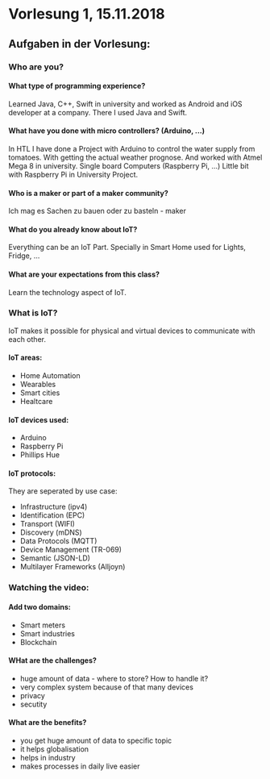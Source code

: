 # Vorlesung 1, 15.11.2018  
## Aufgaben in der Vorlesung:

### Who are you?
#### What type of programming experience?
Learned Java, C++, Swift in university and worked as Android and iOS developer at a company. There I used Java and Swift.
#### What have you done with micro controllers? (Arduino, ...)
In HTL I have done a Project with Arduino to control the water supply from tomatoes. With getting the actual weather prognose. And worked with Atmel Mega 8 in university.
Single board Computers (Raspberry Pi, …)
Little bit with Raspberry Pi in University Project.
#### Who is a maker or part of a maker community?
Ich mag es Sachen zu bauen oder zu basteln - maker
#### What do you already know about IoT?
Everything can be an IoT Part. Specially in Smart Home used for Lights, Fridge, …
#### What are your expectations from this class?
Learn the technology aspect of IoT.

### What is IoT?
IoT makes it possible for physical and virtual devices to communicate with each other.

#### IoT areas:
* Home Automation
* Wearables
* Smart cities
* Healtcare

#### IoT devices used:
* Arduino
* Raspberry Pi
* Phillips Hue

#### IoT protocols:
They are seperated by use case:
* Infrastructure (ipv4)
*	Identification (EPC)
*	Transport (WIFI)
*	Discovery (mDNS)
*	Data Protocols (MQTT)
*	Device Management (TR-069)
*	Semantic (JSON-LD)
*	Multilayer Frameworks (Alljoyn)

### Watching the video:

#### Add two domains:
* Smart meters
* Smart industries
* Blockchain

#### WHat are the challenges?
* huge amount of data - where to store? How to handle it?
* very complex system because of that many devices
* privacy 
* secutity

#### What are the benefits?
* you get huge amount of data to specific topic
* it helps globalisation
* helps in industry
* makes processes in daily live easier
